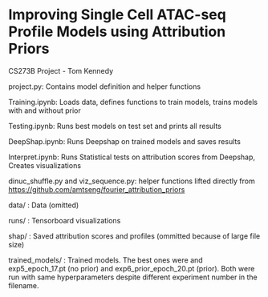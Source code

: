 # Improving Single Cell ATAC-seq Profile Models using Attribution Priors

CS273B Project - Tom Kennedy

project.py: Contains model definition and helper functions

Training.ipynb: Loads data, defines functions to train models, trains models with and without prior

Testing.ipynb: Runs best models on test set and prints all results

DeepShap.ipynb: Runs Deepshap on trained models and saves results

Interpret.ipynb: Runs Statistical tests on attribution scores from Deepshap, Creates visualizations

dinuc_shuffle.py and viz_sequence.py: helper functions lifted directly from https://github.com/amtseng/fourier_attribution_priors

data/ : Data (omitted)

runs/ : Tensorboard visualizations

shap/ : Saved attribution scores and profiles (ommitted because of large file size)

trained_models/ : Trained models. The best ones were and exp5_epoch_17.pt (no prior) and exp6_prior_epoch_20.pt (prior). Both were run with same hyperparameters despite different experiment number in the filename.







